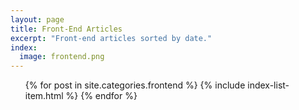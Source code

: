 ```yaml
---
layout: page
title: Front-End Articles
excerpt: "Front-end articles sorted by date."
index:
  image: frontend.png
---
```


<ul class="post-list">
{% for post in site.categories.frontend %}
  {% include index-list-item.html %}
{% endfor %}
</ul>
